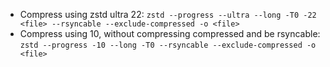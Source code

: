  - Compress using zstd ultra 22: `zstd --progress --ultra --long -T0 -22 <file> --rsyncable --exclude-compressed -o <file>`
 - Compress using 10, without compressing compressed and be rsyncable: `zstd --progress -10 --long -T0 --rsyncable --exclude-compressed -o <file>`
